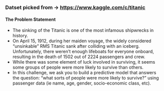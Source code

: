 ### Datset picked from -> https://www.kaggle.com/c/titanic

#### The Problem Statement
- The sinking of the Titanic is one of the most infamous shipwrecks in history.
- On April 15, 1912, during her maiden voyage, the widely considered “unsinkable” RMS Titanic sank after colliding with an iceberg. Unfortunately, there weren’t enough lifeboats for everyone onboard, resulting in the death of 1502 out of 2224 passengers and crew.
- While there was some element of luck involved in surviving, it seems some groups of people were more likely to survive than others.
- In this challenge, we ask you to build a predictive model that answers the question: “what sorts of people were more likely to survive?” using passenger data (ie name, age, gender, socio-economic class, etc).
